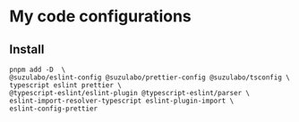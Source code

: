# My code configurations

## Install

```console
pnpm add -D  \
@suzulabo/eslint-config @suzulabo/prettier-config @suzulabo/tsconfig \
typescript eslint prettier \
@typescript-eslint/eslint-plugin @typescript-eslint/parser \
eslint-import-resolver-typescript eslint-plugin-import \
eslint-config-prettier
```
